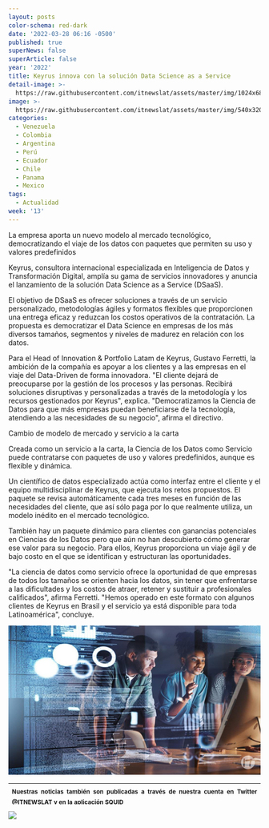 ```yaml
---
layout: posts
color-schema: red-dark
date: '2022-03-28 06:16 -0500'
published: true
superNews: false
superArticle: false
year: '2022'
title: Keyrus innova con la solución Data Science as a Service
detail-image: >-
  https://raw.githubusercontent.com/itnewslat/assets/master/img/1024x680/gestion-de-data-g.jpg
image: >-
  https://raw.githubusercontent.com/itnewslat/assets/master/img/540x320/gestion-de-data-p.jpg
categories:
  - Venezuela
  - Colombia
  - Argentina
  - Perú
  - Ecuador
  - Chile
  - Panama
  - Mexico
tags:
  - Actualidad
week: '13'
---
```

La empresa aporta un nuevo modelo al mercado tecnológico, democratizando el viaje de los datos con paquetes que permiten su uso y valores predefinidos
 
Keyrus, consultora internacional especializada en Inteligencia de Datos y Transformación Digital, amplía su gama de servicios innovadores y anuncia el lanzamiento de la solución Data Science as a Service (DSaaS). 
 
El objetivo de DSaaS es ofrecer soluciones a través de un servicio personalizado, metodologías ágiles y formatos flexibles que proporcionen una entrega eficaz y reduzcan los costos operativos de la contratación. La propuesta es democratizar el Data Science en empresas de los más diversos tamaños, segmentos y niveles de madurez en relación con los datos.
 
Para el Head of Innovation & Portfolio Latam de Keyrus, Gustavo Ferretti, la ambición de la compañía es apoyar a los clientes y a las empresas en el viaje del Data-Driven de forma innovadora. "El cliente dejará de preocuparse por la gestión de los procesos y las personas. Recibirá soluciones disruptivas y personalizadas a través de la metodología y los recursos gestionados por Keyrus", explica. "Democratizamos la Ciencia de Datos para que más empresas puedan beneficiarse de la tecnología, atendiendo a las necesidades de su negocio", afirma el directivo.
 
Cambio de modelo de mercado y servicio a la carta
 
Creada como un servicio a la carta, la Ciencia de los Datos como Servicio puede contratarse con paquetes de uso y valores predefinidos, aunque es flexible y dinámica. 
 
Un científico de datos especializado actúa como interfaz entre el cliente y el equipo multidisciplinar de Keyrus, que ejecuta los retos propuestos. El paquete se revisa automáticamente cada tres meses en función de las necesidades del cliente, que así sólo paga por lo que realmente utiliza, un modelo inédito en el mercado tecnológico.
 
También hay un paquete dinámico para clientes con ganancias potenciales en Ciencias de los Datos pero que aún no han descubierto cómo generar ese valor para su negocio. Para ellos, Keyrus proporciona un viaje ágil y de bajo costo en el que se identifican y estructuran las oportunidades.
 
"La ciencia de datos como servicio ofrece la oportunidad de que empresas de todos los tamaños se orienten hacia los datos, sin tener que enfrentarse a las dificultades y los costos de atraer, retener y sustituir a profesionales calificados", afirma Ferretti. "Hemos operado en este formato con algunos clientes de Keyrus en Brasil y el servicio ya está disponible para toda Latinoamérica", concluye. 

![](https://raw.githubusercontent.com/itnewslat/assets/master/img/540x320/gestion-de-data-p.jpg)

<table style="height: 42px;" width="569">
<tbody>
<tr>
<td style="text-align: justify;"><sub><strong>Nuestras noticias también son publicadas a través de nuestra cuenta en Twitter <a href="https://twitter.com/itnewslat?lang=es">@ITNEWSLAT</a> y en la aplicación <a href="https://squidapp.co/en/">SQUID</a></strong></sub></td>
</tr>
</tbody>
</table>

<img src="https://tracker.metricool.com/c3po.jpg?hash=56f88a41e39ab42c063cc51676587a04"/>